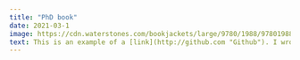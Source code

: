 ```yaml
---
title: "PhD book"
date: 2021-03-1
image: https://cdn.waterstones.com/bookjackets/large/9780/1988/9780198866923.jpg
text: This is an example of a [link](http://github.com "Github"). I wrote a book. Announcing [link] (http://bit.ly/3dQFCPs), with Oxford University Press, a step-by-step guide to the intellectual & emotional rollercoaster of Your PhD. <b>How to get your PhD</b> is now available from [link](https://www.amazon.co.uk/dp/0198866925) among other places.
---
```


